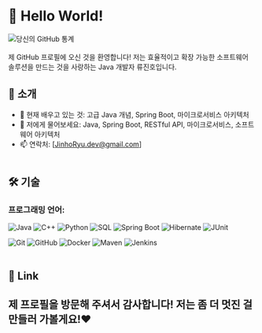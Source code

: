 # 👋 Hello World!

![당신의 GitHub 통계](https://github-readme-stats.vercel.app/api?username=ryuj-h&show_icons=true&theme=radical)<br><br>
제 GitHub 프로필에 오신 것을 환영합니다! 저는 효율적이고 확장 가능한 소프트웨어 솔루션을 만드는 것을 사랑하는 Java 개발자 류진호입니다. <br>


## 🚀 소개

- 🌱 현재 배우고 있는 것: 고급 Java 개념, Spring Boot, 마이크로서비스 아키텍처
- 💬 저에게 물어보세요: Java, Spring Boot, RESTful API, 마이크로서비스, 소프트웨어 아키텍처
- 📫 연락처: [JinhoRyu.dev@gmail.com]
<br><br>
## 🛠 기술

### 프로그래밍 언어:
 ![Java](https://img.shields.io/badge/Java-ED8B00?style=for-the-badge&logo=java&logoColor=white) ![C++](https://img.shields.io/badge/C++-00599C?style=for-the-badge&logo=cplusplus&logoColor=white) ![Python](https://img.shields.io/badge/Python-3776AB?style=for-the-badge&logo=python&logoColor=white)
  ![SQL](https://img.shields.io/badge/SQL-003B57?style=for-the-badge&logo=postgresql&logoColor=white)
 ![Spring Boot](https://img.shields.io/badge/Spring%20Boot-6DB33F?style=for-the-badge&logo=springboot&logoColor=white)
 ![Hibernate](https://img.shields.io/badge/Hibernate-59666C?style=for-the-badge&logo=hibernate&logoColor=white)
 ![JUnit](https://img.shields.io/badge/JUnit-25A162?style=for-the-badge&logo=junit5&logoColor=white)

 ![Git](https://img.shields.io/badge/Git-F05032?style=for-the-badge&logo=git&logoColor=white)
 ![GitHub](https://img.shields.io/badge/GitHub-181717?style=for-the-badge&logo=github&logoColor=white)
 ![Docker](https://img.shields.io/badge/Docker-2496ED?style=for-the-badge&logo=docker&logoColor=white)
 ![Maven](https://img.shields.io/badge/Maven-C71A36?style=for-the-badge&logo=apachemaven&logoColor=white)
 ![Jenkins](https://img.shields.io/badge/Jenkins-D24939?style=for-the-badge&logo=jenkins&logoColor=white)
  <br><br>
## 🤝 Link


제 프로필을 방문해 주셔서 감사합니다! 저는 좀 더 멋진 걸 만들러 가볼게요!❤️
<br><br>
---


